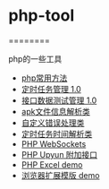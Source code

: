 <h1>php-tool</h1>
========
<p>
    php的一些工具
</p>

<ul>
    <li>
        <a href="https://github.com/wedv/php-tool/tree/master/Common.php">php常用方法</a>
    </li>
    <li>
        <a href="https://github.com/wedv/php-tool/tree/master/scron_admin">定时任务管理 1.0</a>
    </li>
    <li>
        <a href="https://github.com/wedv/php-tool/tree/master/interface_test">接口数据测试管理 1.0</a>
    </li>
    <li>
        <a href="https://github.com/wedv/php-tool/blob/master/ApkParser.php">apk文件信息解析类</a>
    </li>
    <li>
        <a href="https://github.com/wedv/php-tool/blob/master/CErrorHandler.php">自定义错误处理类</a>
    </li>
    <li>
        <a href="https://github.com/wedv/php-tool/blob/master/CronEntry.php">定时任务时间解析类</a>
    </li>
    <li>
        <a href="https://github.com/wedv/php-tool/tree/master/PHP%20WebSockets">PHP WebSockets</a>
    </li>
    <li>
        <a href="https://github.com/wedv/php-tool/tree/master/Model_Upyun.php">PHP Upyun 附加接口</a>
    </li>
    <li>
        <a href="https://github.com/wedv/php-tool/tree/master/xls_demo">PHP Excel demo</a>
    </li>
    <li>
        <a href="https://github.com/wedv/php-tool/tree/master/chrome_ext">浏览器扩展模版 demo</a>
    </li>
</ul>


